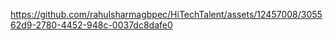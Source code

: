 

https://github.com/rahulsharmagbpec/HiTechTalent/assets/12457008/305562d9-2780-4452-948c-0037dc8dafe0

